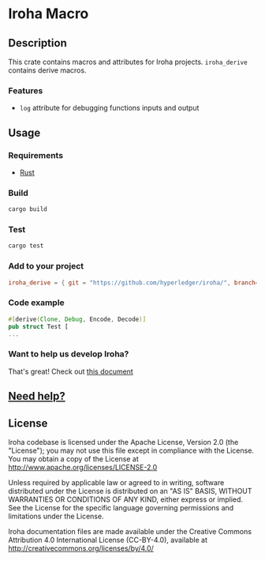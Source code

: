 # Iroha Macro

## Description

This crate contains macros and attributes for Iroha projects.
`iroha_derive` contains derive macros.

### Features

* `log` attribute for debugging functions inputs and output

## Usage

### Requirements

* [Rust](https://www.rust-lang.org/learn/get-started)

### Build

```bash
cargo build
```

### Test

```bash
cargo test
```

### Add to your project

```toml
iroha_derive = { git = "https://github.com/hyperledger/iroha/", branch="iroha2-dev" }
```

### Code example

```rust
#[derive(Clone, Debug, Encode, Decode)]
pub struct Test [
...
```

### Want to help us develop Iroha?

That's great!
Check out [this document](https://github.com/hyperledger/iroha/blob/iroha2-dev/CONTRIBUTING.md)

## [Need help?](https://github.com/hyperledger/iroha/blob/iroha2-dev/CONTRIBUTING.md#contact)

## License

Iroha codebase is licensed under the Apache License,
Version 2.0 (the "License"); you may not use this file except
in compliance with the License. You may obtain a copy of the
License at http://www.apache.org/licenses/LICENSE-2.0

Unless required by applicable law or agreed to in writing, software
distributed under the License is distributed on an "AS IS" BASIS,
WITHOUT WARRANTIES OR CONDITIONS OF ANY KIND, either express or implied.
See the License for the specific language governing permissions and
limitations under the License.

Iroha documentation files are made available under the Creative Commons
Attribution 4.0 International License (CC-BY-4.0), available at
http://creativecommons.org/licenses/by/4.0/
